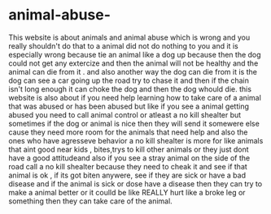 # animal-abuse-
This website is about animals and animal abuse which is wrong and you really shouldn't do that to a  animal did not  do nothing to you and it is especially wrong because tie an animal like a dog up because then the dog could not get any extercize  and then the animal will not be healthy and the animal can die from it . and also another way the dog can die from it is the dog can see a car going up the road try to chase it and then if the chain isn't long enough it can choke the dog and then the dog whould die. this website is also about if you need help learning how to take care of a animal that was abused or has been abused but like if you see a animal getting abused you need to call animal control or atleast a no kill shealter but sometimes if the dog or  animal is nice then they will send it somewere else  cause they need more room for the animals that need help and also the ones who have agresseve behavior a no kill shealter is more for like animals that aint good near kids , bites,trys to kill other animals or they just dont have a good attitudeand also if you see a stray animal on the side of the road call  a no kill shealter because they need to cheak it and see if that animal is ok , if its got biten anywere, see if they are sick or have a bad disease  and if the animal is sick or dose have a disease  then they can try to make a animal better or it coulld be like REALLY hurt like a broke leg or something then they can take care of the animal.  
